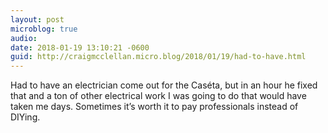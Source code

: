```yaml
---
layout: post
microblog: true
audio: 
date: 2018-01-19 13:10:21 -0600
guid: http://craigmcclellan.micro.blog/2018/01/19/had-to-have.html
---
```

Had to have an electrician come out for the Caséta, but in an hour he fixed that and a ton of other electrical work I was going to do that would have taken me days. Sometimes it’s worth it to pay professionals instead of DIYing. 
